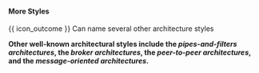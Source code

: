 <div id="title">

#### More Styles

</div>

<span id="prereqs"></span>

<span id="outcomes">{{ icon_outcome }} Can name several other architecture styles</span>

<div id="body">

**Other well-known architectural styles include the _pipes-and-filters architectures_, the _broker architectures_, the _peer-to-peer architectures_, and the _message-oriented architectures_.**

</div>

<div id="extras">
  <include src="resources.md" />
</div>
